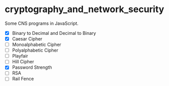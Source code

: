# cryptography_and_network_security
Some CNS programs in JavaScript.

- [x] Binary to Decimal and Decimal to Binary
- [x] Caesar Cipher
- [ ] Monoalphabetic Cipher
- [ ] Polyalphabetic Cipher
- [ ] Playfair
- [ ] Hill Cipher
- [x] Password Strength
- [ ] RSA
- [ ] Rail Fence
